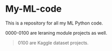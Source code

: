 # My-ML-code

This is a repository for all my ML Python code. 

0000-0100 are leraning module projects as well. 
> 0100    are Kaggle dataset projects.

